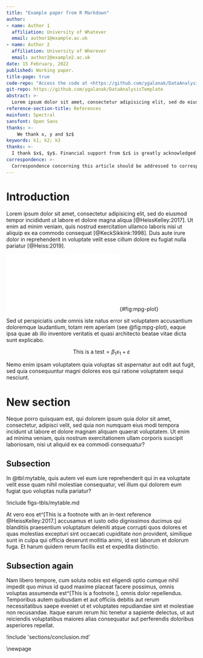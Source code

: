 ```yaml
---
title: "Example paper from R Markdown"
author:
- name: Author 1
  affiliation: University of Whatever
  email: author1@example.ac.uk
- name: Author 2
  affiliation: University of Wherever
  email: author2@example2.ac.uk
date: 15 February, 2022
published: Working paper.
title-page: true
code-repo: "Access the code at <https://github.com/ygalanak/DataAnalysisTemplate>"
git-repo: https://github.com/ygalanak/DataAnalysisTemplate
abstract: >-
  Lorem ipsum dolor sit amet, consectetur adipisicing elit, sed do eiusmod tempor incididunt ut labore et dolore magna aliqua. Ut enim ad minim veniam, quis nostrud exercitation ullamco laboris nisi ut aliquip ex ea commodo consequat. Duis aute irure dolor in reprehenderit in voluptate velit esse cillum dolore eu fugiat nulla pariatur. Excepteur sint occaecat cupidatat non proident, sunt in culpa qui officia deserunt mollit anim id est laborum
reference-section-title: References
mainfont: Spectral
sansfont: Open Sans
thanks: >-
    We thank x, y and $z$
keywords: k1; k2; k3
thanks: >-
  I thank $x$, $y$. Financial support from $z$ is greatly acknowledged.
correspondence: >-
  Correspondence concerning this article should be addressed to corresponding author. Contact: <author1@example.ac.uk>.
---
```


<!-- rmd-paper.md is generated from rmd-paper.Rmd. Only edit the .Rmd file, *not* the .md file. -->





# Introduction

Lorem ipsum dolor sit amet, consectetur adipisicing elit, sed do eiusmod tempor incididunt ut labore et dolore magna aliqua [@HeissKelley:2017]. Ut enim ad minim veniam, quis nostrud exercitation ullamco laboris nisi ut aliquip ex ea commodo consequat [@KeckSikkink:1998]. Duis aute irure dolor in reprehenderit in voluptate velit esse cillum dolore eu fugiat nulla pariatur [@Heiss:2019].



![Scatterplot showing the relationship between city and highway miles per gallon](figs-tbls/mpg-plot.pdf){#fig:mpg-plot}


Sed ut perspiciatis unde omnis iste natus error sit voluptatem accusantium doloremque laudantium, totam rem aperiam (see @fig:mpg-plot), eaque ipsa quae ab illo inventore veritatis et quasi architecto beatae vitae dicta sunt explicabo. 

$$ 
\text{This is a test} = \beta_1 x_1 + \varepsilon 
$$

Nemo enim ipsam voluptatem quia voluptas sit aspernatur aut odit aut fugit, sed quia consequuntur magni dolores eos qui ratione voluptatem sequi nesciunt. 

# New section

Neque porro quisquam est, qui dolorem ipsum quia dolor sit amet, consectetur, adipisci velit, sed quia non numquam eius modi tempora incidunt ut labore et dolore magnam aliquam quaerat voluptatem. Ut enim ad minima veniam, quis nostrum exercitationem ullam corporis suscipit laboriosam, nisi ut aliquid ex ea commodi consequatur? 

## Subsection

In @tbl:mytable, quis autem vel eum iure reprehenderit qui in ea voluptate velit esse quam nihil molestiae consequatur, vel illum qui dolorem eum fugiat quo voluptas nulla pariatur?



!include figs-tbls/mytable.md

At vero eos et^[This is a footnote with an in-text reference @HeissKelley:2017.] accusamus et iusto odio dignissimos ducimus qui blanditiis praesentium voluptatum deleniti atque corrupti quos dolores et quas molestias excepturi sint occaecati cupiditate non provident, similique sunt in culpa qui officia deserunt mollitia animi, id est laborum et dolorum fuga. Et harum quidem rerum facilis est et expedita distinctio. 

## Subsection again

Nam libero tempore, cum soluta nobis est eligendi optio cumque nihil impedit quo minus id quod maxime placeat facere possimus, omnis voluptas assumenda est^[This is a footnote.], omnis dolor repellendus. Temporibus autem quibusdam et aut officiis debitis aut rerum necessitatibus saepe eveniet ut et voluptates repudiandae sint et molestiae non recusandae. Itaque earum rerum hic tenetur a sapiente delectus, ut aut reiciendis voluptatibus maiores alias consequatur aut perferendis doloribus asperiores repellat.

!include 'sections/conclusion.md'

\newpage


